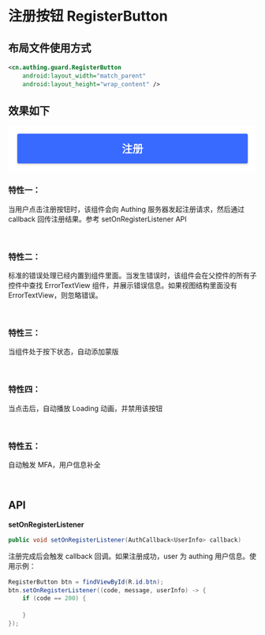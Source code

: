 # 注册按钮 RegisterButton

## 布局文件使用方式

```xml
<cn.authing.guard.RegisterButton
    android:layout_width="match_parent"
    android:layout_height="wrap_content" />
```

## 效果如下

![](./images/register_button.png)

### 特性一：
当用户点击注册按钮时，该组件会向 Authing 服务器发起注册请求，然后通过 callback 回传注册结果。参考 setOnRegisterListener API

<br>

### 特性二：
标准的错误处理已经内置到组件里面。当发生错误时，该组件会在父控件的所有子控件中查找 ErrorTextView 组件，并展示错误信息。如果视图结构里面没有 ErrorTextView，则忽略错误。

<br>

### 特性三：
当组件处于按下状态，自动添加蒙版

<br>

### 特性四：
当点击后，自动播放 Loading 动画，并禁用该按钮

<br>

### 特性五：
自动触发 MFA，用户信息补全

<br>

## API

**setOnRegisterListener**

```java
public void setOnRegisterListener(AuthCallback<UserInfo> callback)
```

注册完成后会触发 callback 回调。如果注册成功，user 为 authing 用户信息。使用示例：

```java
RegisterButton btn = findViewById(R.id.btn);
btn.setOnRegisterListener((code, message, userInfo) -> {
    if (code == 200) {
        
    }
});
```